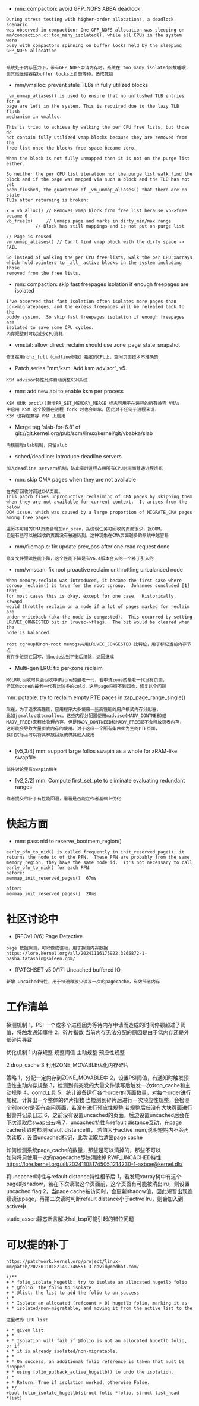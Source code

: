 - mm: compaction: avoid GFP_NOFS ABBA deadlock

```context
During stress testing with higher-order allocations, a deadlock scenario
was observed in compaction: One GFP_NOFS allocation was sleeping on
mm/compaction.c::too_many_isolated(), while all CPUs in the system were
busy with compactors spinning on buffer locks held by the sleeping
GFP_NOFS allocation


系统处于内存压力下，带有GFP_NOFS申请内存时，系统在 too_many_isolated函数睡眠，
但其他压缩器在buffer locks上自旋等待，造成死锁
```

- mm/vmalloc: prevent stale TLBs in fully utilized blocks

```context
_vm_unmap_aliases() is used to ensure that no unflushed TLB entries for a
page are left in the system. This is required due to the lazy TLB flush
mechanism in vmalloc.

This is tried to achieve by walking the per CPU free lists, but those do
not contain fully utilized vmap blocks because they are removed from the
free list once the blocks free space became zero.

When the block is not fully unmapped then it is not on the purge list
either.

So neither the per CPU list iteration nor the purge list walk find the
block and if the page was mapped via such a block and the TLB has not yet
been flushed, the guarantee of _vm_unmap_aliases() that there are no stale
TLBs after returning is broken:

x = vb_alloc() // Removes vmap_block from free list because vb->free became 0
vb_free(x)     // Unmaps page and marks in dirty_min/max range
           // Block has still mappings and is not put on purge list

// Page is reused
vm_unmap_aliases() // Can't find vmap block with the dirty space -> FAIL

So instead of walking the per CPU free lists, walk the per CPU xarrays
which hold pointers to _all_ active blocks in the system including those
removed from the free lists.
```

- mm: compaction: skip fast freepages isolation if enough freepages are isolated

```context
I've observed that fast isolation often isolates more pages than
cc->migratepages, and the excess freepages will be released back to the
buddy system.  So skip fast freepages isolation if enough freepages are
isolated to save some CPU cycles.
内存规整时可以减少CPU消耗
```

- vmstat: allow_direct_reclaim should use zone_page_state_snapshot

```context
修复在用nohz_full（cmdline参数）指定的CPU上，空闲页面技术不准确的
```

- Patch series "mm/ksm: Add ksm advisor", v5.

```text
KSM advisor特性允许自动调整KSM系统
```

- mm: add new api to enable ksm per process

```textile
KSM 继承 prctl()新增PR_SET_MEMORY_MERGE 标志可用于在进程的所有兼容 VMAs 
中启用 KSM 这个设置在进程 fork 时也会继承，因此对于任何子进程来说，
KSM 也将在兼容 VMA 上启用
```

- Merge tag 'slab-for-6.8' of git://git.kernel.org/pub/scm/linux/kernel/git/vbabka/slab

```context
内核删除slab机制，只留slub
```

- sched/deadline: Introduce deadline servers

```text
加入deadline servers机制，防止实时进程占用所有CPU时间而普通进程饿死
```

- mm: skip CMA pages when they are not available

```context
在内存回收时调过CMA页面。
This patch fixes unproductive reclaiming of CMA pages by skipping them
when they are not available for current context.  It arises from the below
OOM issue, which was caused by a large proportion of MIGRATE_CMA pages
among free pages.

遍历不可用的CMA页面会增加nr_scan，系统误任务可回收的页面很少，报OOM，
但是有些可以被回收的页面没有被遍历到，这种现象在CMA页面越多的系统中越容易
```

- mm/filemap.c: fix update prev_pos after one read request done

```context
修复文件预读性能下降，这个性能下降是有V6.4版本合入的一个补丁引入的
```

- mm/vmscan: fix root proactive reclaim unthrottling unbalanced node

```textile
When memory.reclaim was introduced, it became the first case where
cgroup_reclaim() is true for the root cgroup.  Johannes concluded [1] that
for most cases this is okay, except for one case.  Historically, kswapd
would throttle reclaim on a node if a lot of pages marked for reclaim are
under writeback (aka the node is congested).  This occurred by setting
LRUVEC_CONGESTED bit in lruvec->flags.  The bit would be cleared when the
node is balanced.

root cgroup和non-root memcgs共用LRUVEC_CONGESTED 比特位，用于标记当前内存节点
有许多赃页在回写，当node达到平衡后清除，这回造成
```

- Multi-gen LRU: fix per-zone reclaim

```textile
MGLRU,回收时只会回收申请zone的最老一代，若申请zone的最老一代没有页面，
但其他zone的最老一代有比较多的cold，这些page将得不到回收，修复这个问题
```

mm: pgtable: try to reclaim empty PTE pages in zap_page_range_single()

```textile
现在，为了追求高性能，应用程序大多使用一些高性能的用户模式内存分配器，
比如jemalloc或tcmalloc。这些内存分配器使用madvise(MADV_DONTNEED或
MADV_FREE)来释放物理内存，但是MADV_DONTNEED和MADV_FREE都不会释放页表内存，
这可能会导致大量页表内存的使用。对于这样一个所有条目都为空的PTE页面，
我们实际上可以将其释放回系统供其他人使用


```

- [v5,3/4] mm: support large folios swapin as a whole for zRAM-like swapfile

```textile
邮件讨论里有swapin相关
```

- [v2,2/2] mm: Compute first_set_pte to eliminate evaluating redundant ranges
```
作者提交的补丁有性能回退，看看是否能在作者基础上优化
```


# 快起方面

- mm: pass nid to reserve_bootmem_region()

```context
early_pfn_to_nid() is called frequently in init_reserved_page(), it
returns the node id of the PFN.  These PFN are probably from the same
memory region, they have the same node id.  It's not necessary to call
early_pfn_to_nid() for each PFN
before:
memmap_init_reserved_pages()  67ms

after:
memmap_init_reserved_pages()  20ms
```
# 社区讨论中

* [RFCv1 0/6] Page Detective
  
```context
page 数据探测，可以做成驱动，用于探测内存数据
https://lore.kernel.org/all/20241116175922.3265872-1-pasha.tatashin@soleen.com/
```

* [PATCHSET v5 0/17] Uncached buffered IO
```context
新增 Uncached特性，用于快速释放只读写一次的pagecache，有效节省内存
```

# 工作清单
探测机制
1，PSI		一个或多个进程因为等待内存申请而造成的时间停顿超过了阈值，将触发通知事件
2，碎片指数	当前内存无法分配的原因是由于低内存还是外部碎片导致


优化机制
1 内存规整
	规整阈值
	主动规整
	预应性规整
	
2 drop_cache
3 利用ZONE_MOVABLE优化内存碎片

策略
1，分配一定内存到ZONE_MOVABLE中
2，设置PSI阈值，有通知时触发预应性主动内存规整
3，检测到有突发的大量文件读写后触发一次drop_cache和主动规整
4，oomd工具
5，统计设备运行各个order的页面数量，对每个order进行加权，计算出一个整体的碎片指数
	当检测到碎片后进行一次预应性规整，会检测个别order是否有空闲页面，若没有进行预应性规整
	若规整后任没有大块页面进行报警并记录日志
6，之前没有设置uncached的页面，后边设置uncached后会在下次读取后swap出去吗
7，uncached特性与refault distance互动，在page cache读取时检测refault distance值，
	若值大于active_num,说明短期内不会再次读取，设置uncached标记，此次读取后清出page cache



如何检测系统page_cache的数量，那些是可以清掉的，那些不可以   
如何将只使用一次的pagecache尽快清除掉		 RWF_UNCACHED特性 https://lore.kernel.org/all/20241108174505.1214230-1-axboe@kernel.dk/

将uncached特性与refault distance特性相节后
1，若发现xarray树中有这个page的shadow，若在下次读取这个页面前，这个页面有可能被清出lru，则设置uncached flag
2，当page cache被访问时，会更新shadow值，因此短暂出现连续读该page，再第二次读时判断refault distance小于active lru，则会加入到active中


static_assert静态断言解决hal_bsp可能引起的错位问题




# 可以提的补丁
```
https://patchwork.kernel.org/project/linux-mm/patch/20250110182149.746551-3-david@redhat.com/

+/**
+ * folio_isolate_hugetlb: try to isolate an allocated hugetlb folio
+ * @folio: the folio to isolate
+ * @list: the list to add the folio to on success
+ *
+ * Isolate an allocated (refcount > 0) hugetlb folio, marking it as
+ * isolated/non-migratable, and moving it from the active list to the

这里改为 LRU list

+ * given list.
+ *
+ * Isolation will fail if @folio is not an allocated hugetlb folio, or if
+ * it is already isolated/non-migratable.
+ *
+ * On success, an additional folio reference is taken that must be dropped
+ * using folio_putback_active_hugetlb() to undo the isolation.
+ *
+ * Return: True if isolation worked, otherwise False.
+ */
+bool folio_isolate_hugetlb(struct folio *folio, struct list_head *list)
```